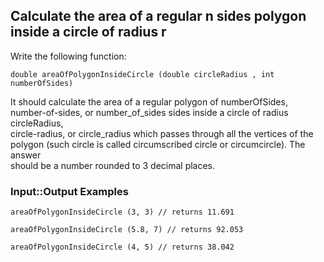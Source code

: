 ## Calculate the area of a regular n sides polygon inside a circle of radius r

Write the following function:

    double areaOfPolygonInsideCircle (double circleRadius , int numberOfSides)

It should calculate the area of a regular polygon of numberOfSides,  
number-of-sides, or number_of_sides sides inside a circle of radius circleRadius,  
circle-radius, or circle_radius which passes through all the vertices of the   
polygon (such circle is called circumscribed circle or circumcircle). The answer  
should be a number rounded to 3 decimal places. 


### Input::Output Examples

    areaOfPolygonInsideCircle (3, 3) // returns 11.691
    
    areaOfPolygonInsideCircle (5.8, 7) // returns 92.053
    
    areaOfPolygonInsideCircle (4, 5) // returns 38.042
